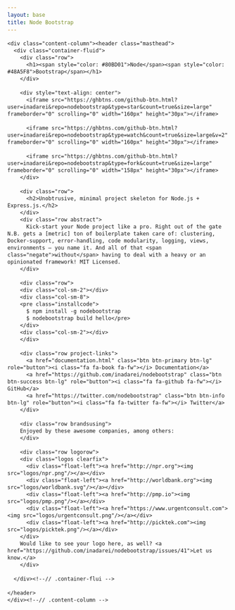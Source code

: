 ```yaml
---
layout: base
title: Node Bootstrap
---
```



  <body id="homepage">

    <div class="content-column"><header class="masthead">
      <div class="container-fluid">
        <div class="row">
          <h1><span style="color: #80BD01">Node</span><span style="color: #48A5F8">Bootstrap</span></h1>
        </div>
        
        <div style="text-align: center">
          <iframe src="https://ghbtns.com/github-btn.html?user=inadarei&repo=nodebootstrap&type=star&count=true&size=large" frameborder="0" scrolling="0" width="160px" height="30px"></iframe>
          
          <iframe src="https://ghbtns.com/github-btn.html?user=inadarei&repo=nodebootstrap&type=watch&count=true&size=large&v=2" frameborder="0" scrolling="0" width="160px" height="30px"></iframe>
          
          <iframe src="https://ghbtns.com/github-btn.html?user=inadarei&repo=nodebootstrap&type=fork&count=true&size=large" frameborder="0" scrolling="0" width="158px" height="30px"></iframe>
        </div>
        
        <div class="row">
          <h2>Unobtrusive, minimal project skeleton for Node.js + Express.js.</h2>
        </div>
        <div class="row abstract">
          Kick-start your Node project like a pro. Right out of the gate N.B. gets a [metric] ton of boilerplate taken care of: clustering, Docker-support, error-handling, code modularity, logging, views, environments – you name it. And all of that <span class="negate">without</span> having to deal with a heavy or an opinionated framework! MIT Licensed.
        </div>
        
        <div class="row">
        <div class="col-sm-2"></div>
        <div class="col-sm-8">
        <pre class="installcode">
          $ npm install -g nodebootstrap
          $ nodebootstrap build hello</pre>
        </div>
        <div class="col-sm-2"></div>
        </div>

        <div class="row project-links">
          <a href="documentation.html" class="btn btn-primary btn-lg" role="button"><i class="fa fa-book fa-fw"></i> Documentation</a>
          <a href="https://github.com/inadarei/nodebootstrap" class="btn btn-success btn-lg" role="button"><i class="fa fa-github fa-fw"></i> GitHub</a>
          <a href="https://twitter.com/nodebootstrap" class="btn btn-info btn-lg" role="button"><i class="fa fa-twitter fa-fw"></i> Twitter</a>
        </div>
        
        <div class="row brandsusing">
        Enjoyed by these awesome companies, among others:
        </div>
        
        <div class="row logorow">
        <div class="logos clearfix">
          <div class="float-left"><a href="http://npr.org"><img src="logos/npr.png"/></a></div>
          <div class="float-left"><a href="http://worldbank.org"><img src="logos/worldbank.svg"/></a></div>
          <div class="float-left"><a href="http://pmp.io"><img src="logos/pmp.png"/></a></div>          
          <div class="float-left"><a href="https://www.urgentconsult.com"><img src="logos/urgentconsult.png"/></a></div>
          <div class="float-left"><a href="http://picktek.com"><img src="logos/picktek.png"/></a></div>
        </div>
        Would like to see your logo here, as well? <a href="https://github.com/inadarei/nodebootstrap/issues/41">Let us know.</a>
        </div>
                        
      </div><!--// .container-flui -->
    
    </header>  
    </div><!--// .content-column -->
  </body>
